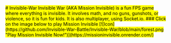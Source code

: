 <mark>
# Invisible-War
Invisible War (AKA Mission Invisible) is a fun FPS game where everything is invisible. It involves math, and no guns, gunshots, or violence, so it is fun for kids. It is also multiplayer, using Socket.io.
### Click on the image below to play Mission Invisible
[![Icon](https://github.com/Invisible-War-Battle/Invisible-War/blob/main/forest.png "Play Mission Invisible Now!")](https://missioninvisible.onrender.com/)
</mark>
<style>
  mark{
    text-align: center;
  }
</style>
